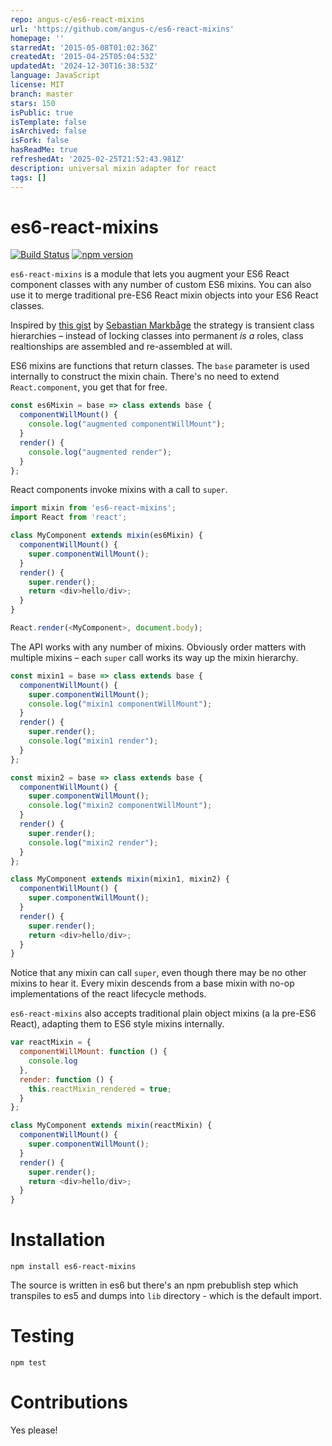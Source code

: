 ```yaml
---
repo: angus-c/es6-react-mixins
url: 'https://github.com/angus-c/es6-react-mixins'
homepage: ''
starredAt: '2015-05-08T01:02:36Z'
createdAt: '2015-04-25T05:04:53Z'
updatedAt: '2024-12-30T16:38:53Z'
language: JavaScript
license: MIT
branch: master
stars: 150
isPublic: true
isTemplate: false
isArchived: false
isFork: false
hasReadMe: true
refreshedAt: '2025-02-25T21:52:43.981Z'
description: universal mixin adapter for react
tags: []
---
```


# es6-react-mixins

[![Build Status](https://secure.travis-ci.org/angus-c/es6-react-mixins.png?branch=master)](http://travis-ci.org/angus-c/es6-react-mixins) [![npm version](http://img.shields.io/npm/v/es6-react-mixins.svg)](https://npmjs.org/package/es6-react-mixins)

`es6-react-mixins` is a module that lets you augment your ES6 React component classes with any number of custom ES6 mixins. You can also use it to merge traditional pre-ES6 React mixin objects into your ES6 React classes.

Inspired by [this gist](https://gist.github.com/sebmarkbage/fac0830dbb13ccbff596) by [Sebastian Markbåge](https://github.com/sebmarkbage) the strategy is transient class hierarchies – instead of locking classes into permanent *is a* roles, class realtionships are assembled and re-assembled at will.

ES6 mixins are functions that return classes. The `base` parameter is used internally to construct the mixin chain. There's no need to extend `React.component`, you get that for free.

```js
const es6Mixin = base => class extends base {
  componentWillMount() {
    console.log("augmented componentWillMount");
  }
  render() {
    console.log("augmented render");
  }
};
```

React components invoke mixins with a call to `super`.

```js
import mixin from 'es6-react-mixins';
import React from 'react';

class MyComponent extends mixin(es6Mixin) {
  componentWillMount() {
    super.componentWillMount();
  }
  render() {
    super.render();
    return <div>hello/div>;
  }
}

React.render(<MyComponent>, document.body);
```
The API works with any number of mixins. Obviously order matters with multiple mixins – each `super` call works its way up the mixin hierarchy.

```js
const mixin1 = base => class extends base {
  componentWillMount() {
    super.componentWillMount();
    console.log("mixin1 componentWillMount");
  }
  render() {
    super.render();
    console.log("mixin1 render");
  }
};

const mixin2 = base => class extends base {
  componentWillMount() {
    super.componentWillMount();
    console.log("mixin2 componentWillMount");
  }
  render() {
    super.render();
    console.log("mixin2 render");
  }
};

class MyComponent extends mixin(mixin1, mixin2) {
  componentWillMount() {
    super.componentWillMount();
  }
  render() {
    super.render();
    return <div>hello/div>;
  }
}
```

Notice that any mixin can call `super`, even though there may be no other mixins to hear it. Every mixin descends from a base mixin with no-op implementations of the react lifecycle methods.

`es6-react-mixins` also accepts traditional plain object mixins (a la pre-ES6 React), adapting them to ES6 style mixins internally.

```js
var reactMixin = {
  componentWillMount: function () {
    console.log
  },
  render: function () {
    this.reactMixin_rendered = true;
  }
};

class MyComponent extends mixin(reactMixin) {
  componentWillMount() {
    super.componentWillMount();
  }
  render() {
    super.render();
    return <div>hello/div>;
  }
}
```

# Installation

```
npm install es6-react-mixins
```

The source is written in es6 but there's an npm prebublish step which transpiles to es5 and dumps into `lib` directory - which is the default import.

# Testing

```
npm test
```

# Contributions

Yes please!
